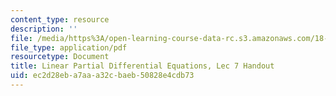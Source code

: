 ```yaml
---
content_type: resource
description: ''
file: /media/https%3A/open-learning-course-data-rc.s3.amazonaws.com/18-303-linear-partial-differential-equations-analysis-and-numerics-fall-2014/ec2d28eba7aaa32cbaeb50828e4cdb73_MIT18_303F14_Lec7.pdf
file_type: application/pdf
resourcetype: Document
title: Linear Partial Differential Equations, Lec 7 Handout
uid: ec2d28eb-a7aa-a32c-baeb-50828e4cdb73
---
```

